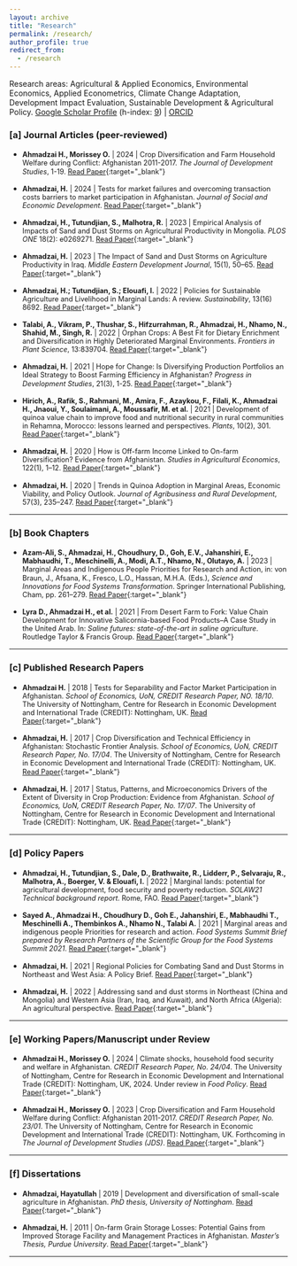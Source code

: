 ```yaml
---
layout: archive
title: "Research"
permalink: /research/
author_profile: true
redirect_from:
  - /research
---
```


Research areas: Agricultural & Applied Economics, Environmental Economics, Applied Econometrics, Climate Change Adaptation, Development Impact Evaluation, Sustainable Development & Agricultural Policy. <a href="https://scholar.google.com/citations?user=iTDaZLcAAAAJ&hl=en" target="_blank">Google Scholar Profile</a> (h-index: <a href="https://scholar.google.com/citations?user=iTDaZLcAAAAJ&hl=en" target="_blank">9</a>) | <a href="https://orcid.org/0000-0001-9766-7052" target="_blank">ORCID</a>


### [a] Journal Articles (peer-reviewed)

- <span style="font-size: 0.9em; line-height: 1.2;">**Ahmadzai H., Morissey O.** | 2024 | Crop Diversification and Farm Household Welfare during Conflict: Afghanistan 2011-2017. *The Journal of Development Studies*, 1-19. [Read Paper](https://doi.org/10.1080/00220388.2024.2404576){:target="_blank"}</span>

- <span style="font-size: 0.9em; line-height: 1.2;">**Ahmadzai, H.** | 2024 | Tests for market failures and overcoming transaction costs barriers to market participation in Afghanistan. *Journal of Social and Economic Development*. [Read Paper](https://doi.org/10.1007/s40847-024-00364-2){:target="_blank"}</span>

- <span style="font-size: 0.9em; line-height: 1.2;">**Ahmadzai, H., Tutundjian, S., Malhotra, R.** | 2023 | Empirical Analysis of Impacts of Sand and Dust Storms on Agricultural Productivity in Mongolia. *PLOS ONE* 18(2): e0269271. [Read Paper](https://doi.org/10.1371/journal.pone.0269271){:target="_blank"}</span>

- <span style="font-size: 0.9em; line-height: 1.2;">**Ahmadzai, H.** | 2023 | The Impact of Sand and Dust Storms on Agriculture Productivity in Iraq. *Middle Eastern Development Journal*, 15(1), 50–65. [Read Paper](https://doi.org/10.1080/17938120.2023.2166748){:target="_blank"}</span>

- <span style="font-size: 0.9em; line-height: 1.2;">**Ahmadzai, H.; Tutundjian, S.; Elouafi, I.** | 2022 | Policies for Sustainable Agriculture and Livelihood in Marginal Lands: A review. *Sustainability*, 13(16) 8692. [Read Paper](https://doi.org/10.3390/su13168692){:target="_blank"}</span>

- <span style="font-size: 0.9em; line-height: 1.2;">**Talabi, A., Vikram, P., Thushar, S., Hifzurrahman, R., Ahmadzai, H., Nhamo, N., Shahid, M., Singh, R.** | 2022 | Orphan Crops: A Best Fit for Dietary Enrichment and Diversification in Highly Deteriorated Marginal Environments. *Frontiers in Plant Science*, 13:839704. [Read Paper](https://doi.org/10.3389/fpls.2022.839704){:target="_blank"}</span>

- <span style="font-size: 0.9em; line-height: 1.2;">**Ahmadzai, H.** | 2021 | Hope for Change: Is Diversifying Production Portfolios an Ideal Strategy to Boost Farming Efficiency in Afghanistan? *Progress in Development Studies*, 21(3), 1-25. [Read Paper](https://doi.org/10.1177/14649934211031745){:target="_blank"}</span>

- <span style="font-size: 0.9em; line-height: 1.2;">**Hirich, A., Rafik, S., Rahmani, M., Amira, F., Azaykou, F., Filali, K., Ahmadzai H., Jnaoui, Y., Soulaimani, A., Moussafir, M. et al.** | 2021 | Development of quinoa value chain to improve food and nutritional security in rural communities in Rehamna, Morocco: lessons learned and perspectives. *Plants*, 10(2), 301. [Read Paper](https://doi.org/10.3390/plants10020301){:target="_blank"}</span>

- <span style="font-size: 0.9em; line-height: 1.2;">**Ahmadzai, H.** | 2020 | How is Off-farm Income Linked to On-farm Diversification? Evidence from Afghanistan. *Studies in Agricultural Economics*, 122(1), 1–12. [Read Paper](https://doi.org/10.7896/j.2010){:target="_blank"}</span>

- <span style="font-size: 0.9em; line-height: 1.2;">**Ahmadzai, H.** | 2020 | Trends in Quinoa Adoption in Marginal Areas, Economic Viability, and Policy Outlook. *Journal of Agribusiness and Rural Development*, 57(3), 235–247. [Read Paper](https://doi.org/10.17306/J.JARD.2020.01351){:target="_blank"}</span>

---

### [b] Book Chapters

- <span style="font-size: 0.9em; line-height: 1.2;">**Azam-Ali, S., Ahmadzai, H., Choudhury, D., Goh, E.V., Jahanshiri, E., Mabhaudhi, T., Meschinelli, A., Modi, A.T., Nhamo, N., Olutayo, A.** | 2023 | Marginal Areas and Indigenous People Priorities for Research and Action, in: von Braun, J., Afsana, K., Fresco, L.O., Hassan, M.H.A. (Eds.), *Science and Innovations for Food Systems Transformation*. Springer International Publishing, Cham, pp. 261–279. [Read Paper](https://doi.org/10.1007/978-3-031-15703-5_14){:target="_blank"}</span>

- <span style="font-size: 0.9em; line-height: 1.2;">**Lyra D., Ahmadzai H., et al.** | 2021 | From Desert Farm to Fork: Value Chain Development for Innovative Salicornia-based Food Products–A Case Study in the United Arab. In: *Saline futures: state-of-the-art in saline agriculture*. Routledge Taylor & Francis Group. [Read Paper](https://doi.org/10.1201/9781003112327-11){:target="_blank"}</span>

---

### [c] Published Research Papers

- <span style="font-size: 0.9em; line-height: 1.2;">**Ahmadzai H.** | 2018 | Tests for Separability and Factor Market Participation in Afghanistan. *School of Economics, UoN, CREDIT Research Paper, NO. 18/10*. The University of Nottingham, Centre for Research in Economic Development and International Trade (CREDIT): Nottingham, UK. [Read Paper](https://www.nottingham.ac.uk/CREDIT){:target="_blank"}</span>

- <span style="font-size: 0.9em; line-height: 1.2;">**Ahmadzai, H.** | 2017 | Crop Diversification and Technical Efficiency in Afghanistan: Stochastic Frontier Analysis. *School of Economics, UoN, CREDIT Research Paper, No. 17/04*. The University of Nottingham, Centre for Research in Economic Development and International Trade (CREDIT): Nottingham, UK. [Read Paper](https://www.nottingham.ac.uk/CREDIT){:target="_blank"}</span>

- <span style="font-size: 0.9em; line-height: 1.2;">**Ahmadzai, H.** | 2017 | Status, Patterns, and Microeconomics Drivers of the Extent of Diversity in Crop Production: Evidence from Afghanistan. *School of Economics, UoN, CREDIT Research Paper, No. 17/07*. The University of Nottingham, Centre for Research in Economic Development and International Trade (CREDIT): Nottingham, UK. [Read Paper](https://www.nottingham.ac.uk/CREDIT){:target="_blank"}</span>

---

### [d] Policy Papers

- <span style="font-size: 0.9em; line-height: 1.2;">**Ahmadzai, H., Tutundjian, S., Dale, D., Brathwaite, R., Lidderr, P., Selvaraju, R., Malhotra, A., Boerger, V. & Elouafi, I.** | 2022 | Marginal lands: potential for agricultural development, food security and poverty reduction. *SOLAW21 Technical background report*. Rome, FAO. [Read Paper](https://doi.org/10.4060/cc2838en){:target="_blank"}</span>

- <span style="font-size: 0.9em; line-height: 1.2;">**Sayed A., Ahmadzai H., Choudhury D., Goh E., Jahanshiri, E., Mabhaudhi T., Meschinelli A., Thembinkos A., Nhamo N., Talabi A.** | 2021 | Marginal areas and indigenous people Priorities for research and action. *Food Systems Summit Brief prepared by Research Partners of the Scientific Group for the Food Systems Summit 2021*. [Read Paper](https://doi.org/10.48565/fd4f-rk35){:target="_blank"}</span>

- <span style="font-size: 0.9em; line-height: 1.2;">**Ahmadzai, H.** | 2021 | Regional Policies for Combating Sand and Dust Storms in Northeast and West Asia: A Policy Brief. [Read Paper](https://www.fao.org){:target="_blank"}</span>

- <span style="font-size: 0.9em; line-height: 1.2;">**Ahmadzai, H.** | 2022 | Addressing sand and dust storms in Northeast (China and Mongolia) and Western Asia (Iran, Iraq, and Kuwait), and North Africa (Algeria): An agricultural perspective. [Read Paper](https://www.fao.org){:target="_blank"}</span>

---

### [e] Working Papers/Manuscript under Review

- <span style="font-size: 0.9em; line-height: 1.2;">**Ahmadzai H., Morissey O.** | 2024 | Climate shocks, household food security and welfare in Afghanistan. *CREDIT Research Paper, No. 24/04*. The University of Nottingham, Centre for Research in Economic Development and International Trade (CREDIT): Nottingham, UK, 2024. Under review in *Food Policy*. [Read Paper](https://doi.org/10.1016/j.foodpol.2024.101552){:target="_blank"}</span>

- <span style="font-size: 0.9em; line-height: 1.2;">**Ahmadzai H., Morissey O.** | 2023 | Crop Diversification and Farm Household Welfare during Conflict: Afghanistan 2011-2017. *CREDIT Research Paper, No. 23/01*. The University of Nottingham, Centre for Research in Economic Development and International Trade (CREDIT): Nottingham, UK. Forthcoming in *The Journal of Development Studies (JDS)*. [Read Paper](https://doi.org/10.1080/00220388.2024.2404576){:target="_blank"}</span>

---

### [f] Dissertations

- <span style="font-size: 0.9em; line-height: 1.2;">**Ahmadzai, Hayatullah** | 2019 | Development and diversification of small-scale agriculture in Afghanistan. *PhD thesis, University of Nottingham*. [Read Paper](https://www.nottingham.ac.uk/phd-thesis){:target="_blank"}</span>

- <span style="font-size: 0.9em; line-height: 1.2;">**Ahmadzai, H.** | 2011 | On-farm Grain Storage Losses: Potential Gains from Improved Storage Facility and Management Practices in Afghanistan. *Master’s Thesis, Purdue University*. [Read Paper](https://www.purdue.edu/master-thesis){:target="_blank"}</span>

---
